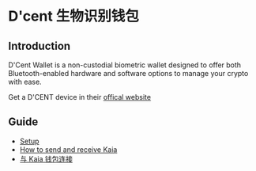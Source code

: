 # D'cent 生物识别钱包

## Introduction <a id="introduction"></a>

D'Cent Wallet is a non-custodial biometric wallet designed to offer both Bluetooth-enabled hardware and software options to manage your crypto with ease.

Get a D'CENT device in their [offical website](https://store.dcentwallet.com/pages/dcent-biometric-crypto-wallet)

## Guide

- [Setup](https://userguide.dcentwallet.com/biometric-wallet/setting-up)
- [How to send and receive Kaia](https://userguide.dcentwallet.com/coin-send-receive/coins/klaytn-klay#how-to-create-an-klay-account)
- [与 Kaia 钱包连接](https://userguide.dcentwallet.com/external-service/kaikas)
